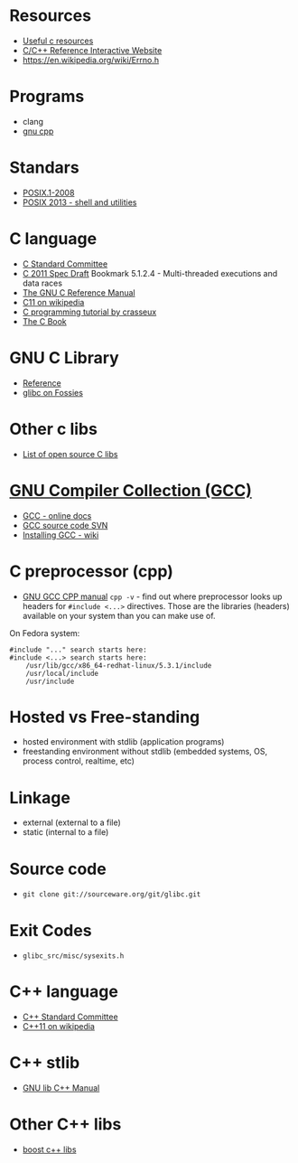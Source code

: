 # Resources
- [Useful c resources](http://en.cppreference.com/w/c/links)
- [C/C++ Reference Interactive Website](http://en.cppreference.com/w/)
- https://en.wikipedia.org/wiki/Errno.h


# Programs
- clang
- [gnu cpp](https://gcc.gnu.org/onlinedocs/cpp/index.html)

# Standars
- [POSIX.1-2008](http://pubs.opengroup.org/onlinepubs/9699919799/)
- [POSIX 2013 - shell and utilities](http://pubs.opengroup.org/onlinepubs/9699919799/utilities/contents.html)

# C language
- [C Standard Committee](http://www.open-std.org/jtc1/sc22/wg14/)
- [C 2011 Spec Draft](http://www.open-std.org/jtc1/sc22/wg14/www/docs/n1570.pdf) Bookmark 5.1.2.4 - Multi-threaded executions and data races
- [The GNU C Reference Manual](https://www.gnu.org/software/gnu-c-manual/gnu-c-manual.html)
- [C11 on wikipedia](https://en.wikipedia.org/wiki/C11_(C_standard_revision))
- [C programming tutorial by crasseux](http://www.crasseux.com/books/ctutorial/)
- [The C Book](http://publications.gbdirect.co.uk/c_book/)

# GNU C Library
- [Reference](https://www.gnu.org/software/libc/manual/html_node/index.html)
- [glibc on Fossies](https://fossies.org/dox/glibc-2.23/index.html)

# Other c libs
- [List of open source C libs](http://en.cppreference.com/w/c/links/libs)

# [GNU Compiler Collection (GCC)](https://gcc.gnu.org/)
- [GCC - online docs](https://gcc.gnu.org/onlinedocs/)
- [GCC source code SVN](https://gcc.gnu.org/svn.html)
- [Installing GCC - wiki](https://gcc.gnu.org/wiki/InstallingGCC)

# C preprocessor (cpp)
- [GNU GCC CPP manual](https://gcc.gnu.org/onlinedocs/gcc-6.1.0/cpp/)
`cpp -v` - find out where preprocessor looks up headers for `#include <...>` directives. Those are the libraries (headers) available on your system than you can make use of.

On Fedora system:
```
#include "..." search starts here:
#include <...> search starts here:
    /usr/lib/gcc/x86_64-redhat-linux/5.3.1/include
    /usr/local/include
    /usr/include
```

# Hosted vs Free-standing
- hosted environment with stdlib (application programs)
- freestanding environment without stdlib (embedded systems, OS, process control, realtime, etc)

# Linkage
- external (external to a file)
- static (internal to a file)

# Source code
- `git clone git://sourceware.org/git/glibc.git`

# Exit Codes
- `glibc_src/misc/sysexits.h`

# C++ language
- [C++ Standard Committee](http://www.open-std.org/jtc1/sc22/wg21/)
- [C++11 on wikipedia](https://en.wikipedia.org/wiki/C++11)

# C++ stlib
- [GNU lib C++ Manual](https://gcc.gnu.org/onlinedocs/libstdc++/manual/)

# Other C++ libs
- [boost c++ libs](http://www.boost.org/)
